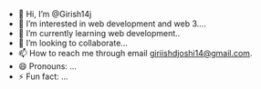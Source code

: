 - 👋 Hi, I’m @Girish14j
- 👀 I’m interested in web development and web 3....
- 🌱 I’m currently learning web development..
- 💞️ I’m looking to collaborate...
- 📫 How to reach me through email giriishdjoshi14@gmail.com.
- 😄 Pronouns: ...
- ⚡ Fun fact: ...

<!---
Girish14j/Girish14j is a ✨ special ✨ repository because its `README.md` (this file) appears on your GitHub profile.
You can click the Preview link to take a look at your changes.
--->
